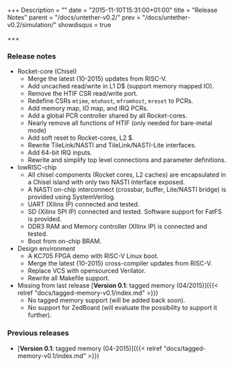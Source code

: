 +++
Description = ""
date = "2015-11-10T15:31:00+01:00"
title = "Release Notes"
parent = "/docs/untether-v0.2/"
prev = "/docs/untether-v0.2/simulation/"
showdisqus = true

+++

### Release notes

 * Rocket-core (Chisel)
   * Merge the latest (10-2015) updates from RISC-V.
   * Add uncached read/write in L1 D$ (support memory mapped IO).
   * Remove the HTIF CSR read/write port.
   * Redefine CSRs `mtime`, `mtohost`, `mfromhost`, `mreset` to PCRs.
   * Add memory map, IO map, and IRQ PCRs.
   * Add a global PCR controller shared by all Rocket-cores.
   * Nearly remove all functions of HTIF (only needed for bare-metal mode)
   * Add soft reset to Rocket-cores, L2 $.
   * Rewrite TileLink/NASTI and TileLink/NASTI-Lite interfaces.
   * Add 64-bit IRQ inputs.
   * Rewrite and simplify top level connections and parameter definitions.
 * lowRISC-chip
   * All chisel components (Rocket cores, L2 caches) are encapsulated in a Chisel island with only two NASTI interface exposed.
   * A NASTI on-chip interconnect (crossbar, buffer, Lite/NASTI bridge) is provided using SystemVerilog.
   * UART (Xilinx IP) connected and tested.
   * SD (Xilinx SPI IP) connected and tested. Software support for FatFS is provided.
   * DDR3 RAM and Memory controller (XIlinx IP) is connected and tested.
   * Boot from on-chip BRAM.
 * Design environment
   * A KC705 FPGA demo with RISC-V Linux boot.
   * Merge the latest (10-2015) cross-compiler updates from RISC-V.
   * Replace VCS with opensourced Verilator.
   * Rewrite all Makefile support.
 * Missing from last release [**Version 0.1**: tagged memory (04/2015)]({{< relref "docs/tagged-memory-v0.1/index.md" >}})
   * No tagged memory support (will be added back soon).
   * No support for ZedBoard (will evaluate the possibility to support it further).

### Previous releases

 * [**Version 0.1**: tagged memory (04-2015)]({{< relref "docs/tagged-memory-v0.1/index.md" >}})